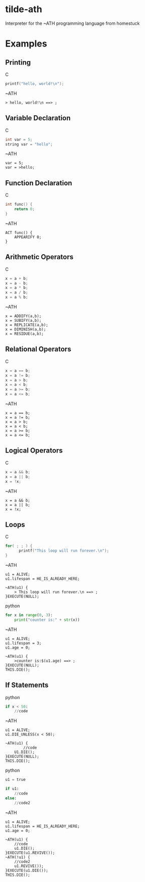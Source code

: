 # tilde-ath
Interpreter for the ~ATH programming language from homestuck 

# Examples

## Printing
C
```c
printf("hello, world!\n");
```

~ATH
```
> hello, world!\n ==> ;
```

## Variable Declaration
C
```c
int var = 5;
string var = "hello";
```

~ATH
```
var = 5;
var = >hello;
```

## Function Declaration
C
```c
int func() {
	return 0;
}
```

~ATH
```
ACT func() {
	APPEARIFY 0;
}
```

## Arithmetic Operators
C
```c
x = a + b;
x = a - b;
x = a * b;
x = a / b;
x = a % b;
```

~ATH
```
x = ADDIFY(a,b);
x = SUBIFY(a,b);
x = REPLICATE(a,b);
x = DIMINISH(a,b);
x = RESIDUE(a,b);
```

## Relational Operators
C
```c
x = a == b;
x = a != b;
x = a > b;
x = a < b;
x = a >= b;
x = a <= b;
```

~ATH
```
x = a == b;
x = a != b;
x = a > b;
x = a < b;
x = a >= b;
x = a <= b;
```
## Logical Operators
C 
```c
x = a && b;
x = a || b;
x = !x; 
```

~ATH
```
x = a && b;
x = a || b;
x = !x;
```

## Loops
C
```c
for( ; ; ) {
      printf("This loop will run forever.\n");
}
```

~ATH
```
u1 = ALIVE;
u1.lifespan = HE_IS_ALREADY_HERE;

~ATH(u1) {
	> This loop will run forever.\n ==> ;
}EXECUTE(NULL);
```

python
```python
for x in range(0, 3):
	print("counter is:" + str(x))
```

~ATH
```
u1 = ALIVE;
u1.lifespan = 3;
u1.age = 0;

~ATH(u1) {
	>counter is:$(u1.age) ==> ;
}EXECUTE(NULL);
THIS.DIE();
```

## If Statements
python
```python
if x < 50:
	//code
```

~ATH
```
u1 = ALIVE;
u1.DIE_UNLESS(x < 50);

~ATH(u1) {
       	//code
	U1.DIE();
}EXECUTE(NULL);
THIS.DIE();
```

python
```python
u1 = true

if u1:
	//code
else:
	//code2
```

~ATH
```
u1 = ALIVE;
u1.lifespan = HE_IS_ALREADY_HERE;
u1.age = 0;

~ATH(u1) {
	//code
	u1.DIE();
}EXECUTE(u1.REVIVE());
~ATH(!u1) {
	//code2
	u1.REVIVE());
}EXECUTE(u1.DIE());
THIS.DIE();
```